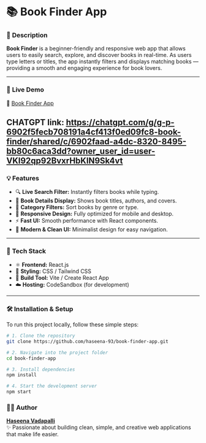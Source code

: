# 📚 Book Finder App

### 📝 **Description**
**Book Finder** is a beginner-friendly and responsive web app that allows users to easily search, explore, and discover books in real-time. As users type letters or titles, the app instantly filters and displays matching books — providing a smooth and engaging experience for book lovers.

---

### 🚀 **Live Demo**
🔗 [Book Finder App](https://6d24m3-3000.csb.app/)

CHATGPT link: https://chatgpt.com/g/g-p-6902f5fecb708191a4cf413f0ed09fc8-book-finder/shared/c/6902faad-a4dc-8320-8495-bb80c6aca3dd?owner_user_id=user-VKI92qp92BvxrHbKlN9Sk4vt
---

### 💡 **Features**
- 🔍 **Live Search Filter:** Instantly filters books while typing.  
- 📘 **Book Details Display:** Shows book titles, authors, and covers.  
- 🧭 **Category Filters:** Sort books by genre or type.  
- 📱 **Responsive Design:** Fully optimized for mobile and desktop.  
- ⚡ **Fast UI:** Smooth performance with React components.  
- 🎨 **Modern & Clean UI:** Minimalist design for easy navigation.

---

### 🧩 **Tech Stack**
- ⚛️ **Frontend:** React.js  
- 🎨 **Styling:** CSS / Tailwind CSS  
- 🧱 **Build Tool:** Vite / Create React App  
- ☁️ **Hosting:** CodeSandbox (for development)

---

### 🛠️ **Installation & Setup**

To run this project locally, follow these simple steps:

```bash
# 1. Clone the repository
git clone https://github.com/haseena-93/book-finder-app.git

# 2. Navigate into the project folder
cd book-finder-app

# 3. Install dependencies
npm install

# 4. Start the development server
npm start
```






### 👩‍💻 **Author**
**[Haseena Vadapalli](https://github.com/haseena-93)**  
✨ Passionate about building clean, simple, and creative web applications that make life easier.
